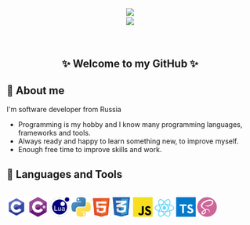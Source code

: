 <div id="header" align="center">
    <img src="https://user-images.githubusercontent.com/69011963/137184767-79a13ec7-1bb3-4341-a6da-3a149c9c159a.gif" width="300"/>
    <div id="badges">
        <a href="https://t.me/x_loli">
            <img height="35px" src="https://encrypted-tbn0.gstatic.com/images?q=tbn:ANd9GcQ6ieyFgdcq73ubxSwih0qjo4kUZvr9o-eCNPkZE6HmKSWbjZGAtGvILfRH5OZouXATag&usqp=CAU">
        </a>
    </div>
    <img src="https://komarev.com/ghpvc/?username=netier&style=flat-square&color=blue" alt=""/>
    <br><br>
    <h2>✨ Welcome to my GitHub ✨</h2>
</div>

## 📑 About me
I'm software developer from Russia
+ Programming is my hobby and I know many programming languages, frameworks and tools.
+ Always ready and happy to learn something new, to improve myself.
+ Enough free time to improve skills and work.

## 🔧 Languages and Tools
<br>
<div>
<img src="icons/c.png" width="40px" alt="C">
<img src="icons/cs.png" width="40px" alt="C#">
<img src="icons/lua.png" width="40px" alt="Lua">
<img src="icons/py.png" width="40px" alt="Python">
<img src="icons/html.png" width="34px" alt="HTML">
<img src="icons/css.png" width="40px" alt="CSS">
<img src="icons/js.png" width="40px" alt="JS">
<img src="icons/react.png" width="40px" alt="React">
<img src="icons/ts.png" width="40px" alt="TS">
<img src="icons/sass.png" width="40px" alt="SASS">
</div>